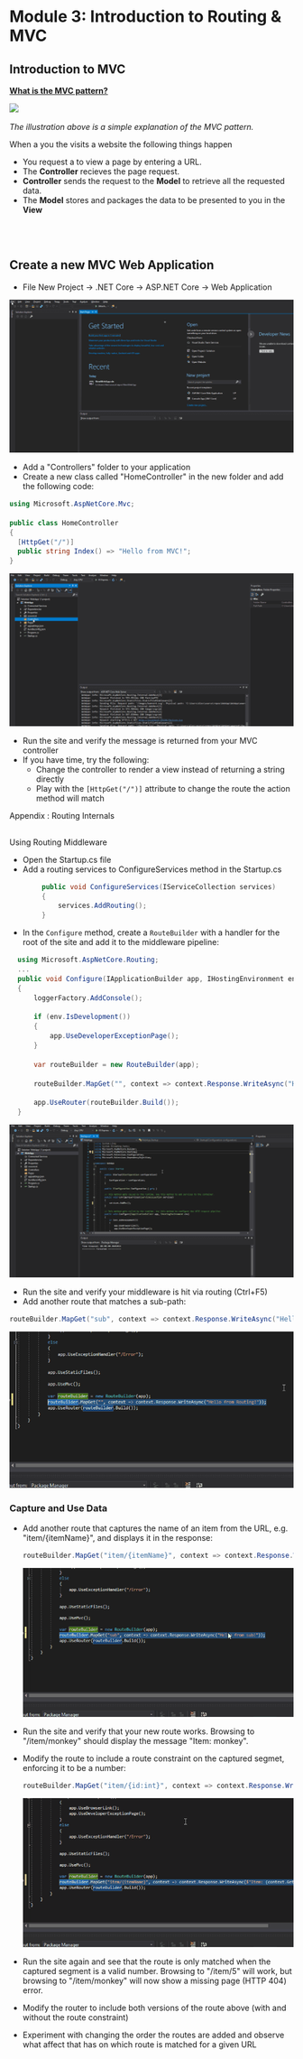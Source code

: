 # Module 3: Introduction to Routing & MVC 

## Introduction to MVC 

**[What is the MVC pattern?](https://docs.asp.net/en/latest/mvc/overview.html)**

![](https://raw.githubusercontent.com/LadyNaggaga/ASP.NETCoreMVA/master/Images/MVCPattern.png)

*The illustration above is a simple explanation of the  MVC pattern.*

When a you the visits a website the following things happen 
- You request a to view a page by entering a URL. 
- The **Controller** recieves the page request. 
- **Controller** sends the request to the **Model** to retrieve all the requested data.
- The **Model** stores and packages the data to be presented to you in the **View**

<br><br>

## Create a new MVC Web Application 
- File New Project -> .NET Core -> ASP.NET Core -> Web Application

![](https://raw.githubusercontent.com/AlexTang0620/aspdotnet_gif/master/module3-gif/create-web-app.gif)
- Add a "Controllers" folder to your application
- Create a new class called "HomeController" in the new folder and add the following code:

```c#
using Microsoft.AspNetCore.Mvc;

public class HomeController
{
  [HttpGet("/")]
  public string Index() => "Hello from MVC!";
}
```
![](https://raw.githubusercontent.com/AlexTang0620/aspdotnet_gif/master/module3-gif/change-controller-code.gif)

- Run the site and verify the message is returned from your MVC controller
- If you have time, try the following:
  - Change the controller to render a view instead of returning a string directly
  - Play with the `[HttpGet("/")]` attribute to change the route the action method will match

Appendix : Routing Internals


##
 Using Routing Middleware

- Open the Startup.cs file
- Add a routing services to ConfigureServices method in the Startup.cs
```C#
        public void ConfigureServices(IServiceCollection services)
        {
            services.AddRouting();
        }
```

- In the `Configure` method, create a `RouteBuilder` with a handler for the root of the site and add it to the middleware pipeline:
  
```C#
  using Microsoft.AspNetCore.Routing;
  ...
  public void Configure(IApplicationBuilder app, IHostingEnvironment env, ILoggerFactory loggerFactory)
  {
      loggerFactory.AddConsole();

      if (env.IsDevelopment())
      {
          app.UseDeveloperExceptionPage();
      }

      var routeBuilder = new RouteBuilder(app);

      routeBuilder.MapGet("", context => context.Response.WriteAsync("Hello from Routing!"));

      app.UseRouter(routeBuilder.Build());
  }
  ```
![](https://raw.githubusercontent.com/AlexTang0620/aspdotnet_gif/master/module3-gif/change-startup-cs.gif)


  - Run the site and verify your middleware is hit via routing (Ctrl+F5)
  - Add another route that matches a sub-path:

  ``` c#
  routeBuilder.MapGet("sub", context => context.Response.WriteAsync("Hello from sub!"));
  ```
  ![](https://raw.githubusercontent.com/AlexTang0620/aspdotnet_gif/master/module3-gif/sub.gif)

### Capture and Use Data 
- Add another route that captures the name of an item from the URL, e.g. "item/{itemName}", and displays it in the response:
  
  ``` c#
  routeBuilder.MapGet("item/{itemName}", context => context.Response.WriteAsync($"Item: {context.GetRouteValue("itemName")}");
  ```
  ![](https://raw.githubusercontent.com/AlexTang0620/aspdotnet_gif/master/module3-gif/item-name.gif)

-  Run the site and verify that your new route works. Browsing to "/item/monkey" should display the message "Item: monkey".
- Modify the route to include a route constraint on the captured segmet, enforcing it to be a number:
  
  ``` c#
  routeBuilder.MapGet("item/{id:int}", context => context.Response.WriteAsync($"Item ID: {context.GetRouteValue("id")}"));
  ```
   ![](https://raw.githubusercontent.com/AlexTang0620/aspdotnet_gif/master/module3-gif/item-id.gif)
-  Run the site again and see that the route is only matched when the captured segment is a valid number. Browsing to "/item/5" will work, but browsing to "/item/monkey" will now show a missing page (HTTP 404) error.
-  Modify the router to include both versions of the route above (with and without the route constraint)
- Experiment with changing the order the routes are added and observe what affect that has on which route is matched for a given URL


